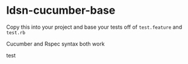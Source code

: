 # ldsn-cucumber-base

Copy this into your project and base your tests off of `test.feature` and `test.rb`

Cucumber and Rspec syntax both work

test
